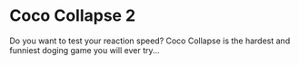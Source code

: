 # Coco Collapse 2
 Do you want to test your reaction speed? Coco Collapse is the hardest and funniest doging game you will ever try...
